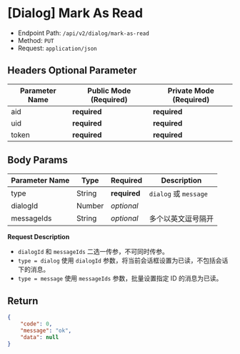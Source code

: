 # [Dialog] Mark As Read

- Endpoint Path: `/api/v2/dialog/mark-as-read`
- Method: `PUT`
- Request: `application/json`

## Headers Optional Parameter

| Parameter Name | Public Mode (Required) | Private Mode (Required) |
| --- | --- | --- |
| aid | **required** | **required** |
| uid | **required** | **required** |
| token | **required** | **required** |

## Body Params

| Parameter Name | Type | Required | Description |
| --- | --- | --- | --- |
| type | String | **required** | `dialog` 或 `message` |
| dialogId | Number | *optional* |  |
| messageIds | String | *optional* | 多个以英文逗号隔开 |

**Request Description**

- `dialogId` 和 `messageIds` 二选一传参，不可同时传参。
- `type = dialog` 使用 `dialogId` 参数，将当前会话框设置为已读，不包括会话下的消息。
- `type = message` 使用 `messageIds` 参数，批量设置指定 ID 的消息为已读。

## Return

```json
{
    "code": 0,
    "message": "ok",
    "data": null
}
```
